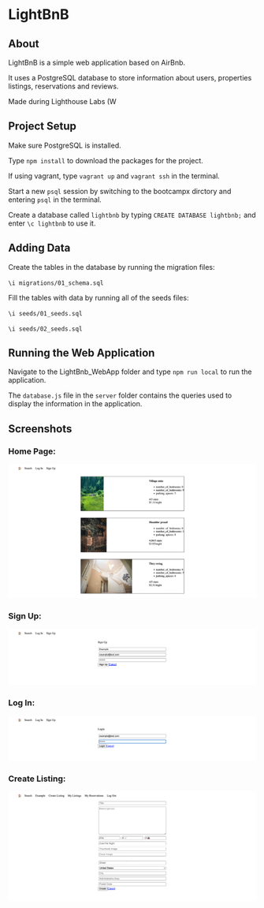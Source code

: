 # LightBnB

## About

LightBnB is a simple web application based on AirBnb.

It uses a PostgreSQL database to store information about users, properties listings, reservations and reviews.

Made during Lighthouse Labs (W

## Project Setup

Make sure PostgreSQL is installed.

Type `npm install` to download the packages for the project.

If using vagrant, type `vagrant up` and `vagrant ssh` in the terminal.

Start a new `psql` session by switching to the bootcampx dirctory and entering `psql` in the terminal.

Create a database called `lightbnb` by typing `CREATE DATABASE lightbnb;` and enter `\c lightbnb` to use it.

## Adding Data

Create the tables in the database by running the migration files:

`\i migrations/01_schema.sql`

Fill the tables with data by running all of the seeds files:

`\i seeds/01_seeds.sql`

`\i seeds/02_seeds.sql`

## Running the Web Application

Navigate to the LightBnb_WebApp folder and type `npm run local` to run the application.

The `database.js` file in the `server` folder contains the queries used to display the information in the application.

## Screenshots

### Home Page:

![](https://raw.githubusercontent.com/michaelwangcode/lightbnb/master/screenshots/home.png)

### Sign Up:

![](https://raw.githubusercontent.com/michaelwangcode/lightbnb/master/screenshots/signup.png)

### Log In:

![](https://raw.githubusercontent.com/michaelwangcode/lightbnb/master/screenshots/login.png)

### Create Listing:

![](https://raw.githubusercontent.com/michaelwangcode/lightbnb/master/screenshots/create.png)


